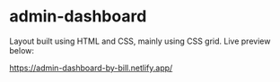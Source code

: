 # admin-dashboard

Layout built using HTML and CSS, mainly using CSS grid. Live preview below:

https://admin-dashboard-by-bill.netlify.app/
